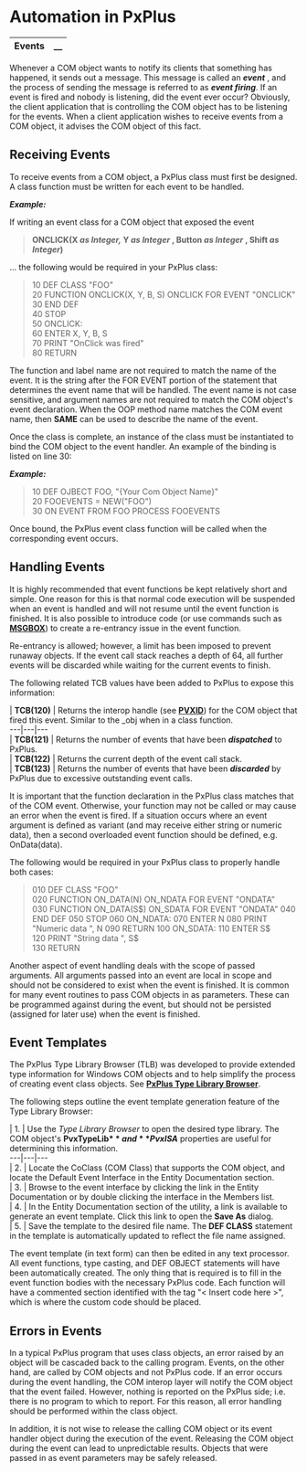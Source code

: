 # Automation in PxPlus

**Events** |  **__**  
---|---  
  
Whenever a COM object wants to notify its clients that something has happened, it sends out a message. This message is called an **_event_** , and the process of sending the message is referred to as **_event firing_**. If an event is fired and nobody is listening, did the event ever occur? Obviously, the client application that is controlling the COM object has to be listening for the events. When a client application wishes to receive events from a COM object, it advises the COM object of this fact.

## Receiving Events

To receive events from a COM object, a PxPlus class must first be designed. A class function must be written for each event to be handled.

**_Example:_**

If writing an event class for a COM object that exposed the event 

> **ONCLICK(X _as Integer,_ Y _as Integer_ , Button _as Integer_ , Shift _as Integer_)**

... the following would be required in your PxPlus class:

> 10 DEF CLASS "FOO"   
>  20 FUNCTION ONCLICK(X, Y, B, S) ONCLICK FOR EVENT "ONCLICK"   
>  30 END DEF   
>  40 STOP   
>  50 ONCLICK:   
>  60 ENTER X, Y, B, S   
>  70 PRINT "OnClick was fired"   
>  80 RETURN

The function and label name are not required to match the name of the event. It is the string after the FOR EVENT portion of the statement that determines the event name that will be handled. The event name is not case sensitive, and argument names are not required to match the COM object's event declaration. When the OOP method name matches the COM event name, then **SAME** can be used to describe the name of the event.

Once the class is complete, an instance of the class must be instantiated to bind the COM object to the event handler. An example of the binding is listed on line 30:

**_Example:_**

> 10 DEF OJBECT FOO, "{Your Com Object Name}"   
>  20 FOOEVENTS = NEW("FOO")   
>  30 ON EVENT FROM FOO PROCESS FOOEVENTS

Once bound, the PxPlus event class function will be called when the corresponding event occurs.

##  Handling Events

It is highly recommended that event functions be kept relatively short and simple. One reason for this is that normal code execution will be suspended when an event is handled and will not resume until the event function is finished. It is also possible to introduce code (or use commands such as **[MSGBOX](../../directives/msgbox.md)**) to create a re-entrancy issue in the event function.

Re-entrancy is allowed; however, a limit has been imposed to prevent runaway objects. If the event call stack reaches a depth of 64, all further events will be discarded while waiting for the current events to finish.

The following related TCB values have been added to PxPlus to expose this information:

|  **TCB(120)** |  Returns the interop handle (see **[PVXID](../PxPlus%20COM%20Interface%20Extensions/Overview.htm#pvxid)**) for the COM object that fired this event. Similar to the _obj when in a class function.  
---|---|---  
|  **TCB(121)** |  Returns the number of events that have been **_dispatched_** to PxPlus.  
|  **TCB(122)** |  Returns the current depth of the event call stack.  
|  **TCB(123)** |  Returns the number of events that have been **_discarded_** by PxPlus due to excessive outstanding event calls.  
  
It is important that the function declaration in the PxPlus class matches that of the COM event. Otherwise, your function may not be called or may cause an error when the event is fired. If a situation occurs where an event argument is defined as variant (and may receive either string or numeric data), then a second overloaded event function should be defined, e.g. OnData(data).

The following would be required in your PxPlus class to properly handle both cases:

> 010 DEF CLASS "FOO"   
>  020 FUNCTION ON_DATA(N) ON_NDATA FOR EVENT "ONDATA"  
>  030 FUNCTION ON_DATA(S$) ON_SDATA FOR EVENT "ONDATA"  
>  040 END DEF  
>  050 STOP  
>  060 ON_NDATA:  
>  070 ENTER N  
>  080 PRINT "Numeric data ", N  
>  090 RETURN  
>  100 ON_SDATA:  
>  110 ENTER S$  
>  120 PRINT "String data ", S$  
>  130 RETURN

Another aspect of event handling deals with the scope of passed arguments. All arguments passed into an event are local in scope and should not be considered to exist when the event is finished. It is common for many event routines to pass COM objects in as parameters. These can be programmed against during the event, but should not be persisted (assigned for later use) when the event is finished.

## Event Templates

The PxPlus Type Library Browser (TLB) was developed to provide extended type information for Windows COM objects and to help simplify the process of creating event class objects. See **[PxPlus Type Library Browser](../../PxPlus%20User%20Guide/External%20Components/PxPlus%20Type%20Library%20Browser/Overview.md)**.

The following steps outline the event template generation feature of the Type Library Browser:

|  1. |  Use the _Type Library Browser_ to open the desired type library. The COM object's **PvxTypeLib$** and **PvxISA$** properties are useful for determining this information.  
---|---|---  
|  2. |  Locate the CoClass (COM Class) that supports the COM object, and locate the Default Event Interface in the Entity Documentation section.  
|  3. |  Browse to the event interface by clicking the link in the Entity Documentation or by double clicking the interface in the Members list.  
|  4. |  In the Entity Documentation section of the utility, a link is available to generate an event template. Click this link to open the **Save As** dialog.  
|  5. |  Save the template to the desired file name. The **DEF CLASS** statement in the template is automatically updated to reflect the file name assigned.  
  
The event template (in text form) can then be edited in any text processor. All event functions, type casting, and DEF OBJECT statements will have been automatically created. The only thing that is required is to fill in the event function bodies with the necessary PxPlus code. Each function will have a commented section identified with the tag "< Insert code here >", which is where the custom code should be placed.

## Errors in Events

In a typical PxPlus program that uses class objects, an error raised by an object will be cascaded back to the calling program. Events, on the other hand, are called by COM objects and not PxPlus code. If an error occurs during the event handling, the COM interop layer will notify the COM object that the event failed. However, nothing is reported on the PxPlus side; i.e. there is no program to which to report. For this reason, all error handling should be performed within the class object.

In addition, it is not wise to release the calling COM object or its event handler object during the execution of the event. Releasing the COM object during the event can lead to unpredictable results. Objects that were passed in as event parameters may be safely released.

